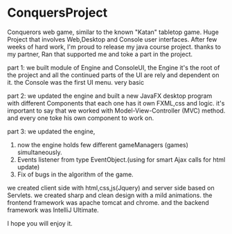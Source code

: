 # ConquersProject
Conquerors web game, similar to the known "Katan" tabletop game. Huge Project that involves Web,Desktop and Console user interfaces.
After few weeks of hard work, I'm proud to release my java course project. thanks to my partner, Ran that supported me and toke a part in the project.

part 1: we built module of Engine and ConsoleUI, 
the Engine it's the root of the project and all the continued parts of the UI are rely and dependent on it. 
the Console was the first UI menu. very basic

part 2: we updated the engine and built a new JavaFX desktop program with different Components that each one has it own FXML,css and logic.
it's important to say that we worked with Model-View-Controller (MVC) method.
and every one toke his own component to work on. 

part 3: we updated the engine, 
1. now the engine holds few different gameManagers (games) simultaneously.
2. Events listener from type EventObject.(using for smart Ajax calls for html update)
3. Fix of bugs in the algorithm of the game.

we created client side with html,css,js(Jquery) and server side based on Servlets.
we created sharp and clean design with a mild animations.
the frontend framework was apache tomcat and chrome.
and the backend framework was IntelliJ Ultimate.

I hope you will enjoy it.
